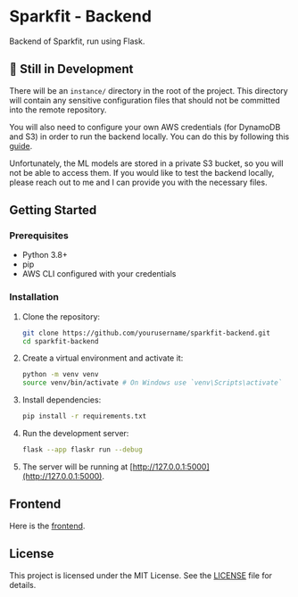 # Sparkfit - Backend

Backend of Sparkfit, run using Flask.

## 🚧 Still in Development

There will be an `instance/` directory in the root of the project. This directory will contain any sensitive configuration files that should not be committed into the remote repository.

You will also need to configure your own AWS credentials (for DynamoDB and S3) in order to run the backend locally. You can do this by following this [guide](https://docs.aws.amazon.com/cli/latest/userguide/cli-chap-configure.html).

Unfortunately, the ML models are stored in a private S3 bucket, so you will not be able to access them. If you would like to test the backend locally, please reach out to me and I can provide you with the necessary files.

## Getting Started

### Prerequisites

- Python 3.8+
- pip
- AWS CLI configured with your credentials

### Installation

1. Clone the repository:

   ```bash
   git clone https://github.com/yourusername/sparkfit-backend.git
   cd sparkfit-backend
   ```

2. Create a virtual environment and activate it:

   ```bash
   python -m venv venv
   source venv/bin/activate # On Windows use `venv\Scripts\activate`
   ```

3. Install dependencies:

   ```bash
   pip install -r requirements.txt
   ```

4. Run the development server:

   ```bash
   flask --app flaskr run --debug
   ```

5. The server will be running at [http://127.0.0.1:5000](http://127.0.0.1:5000).

## Frontend

Here is the [frontend](https://github.com/apolyeti/sparkfit).

## License

This project is licensed under the MIT License. See the [LICENSE](LICENSE) file for details.
